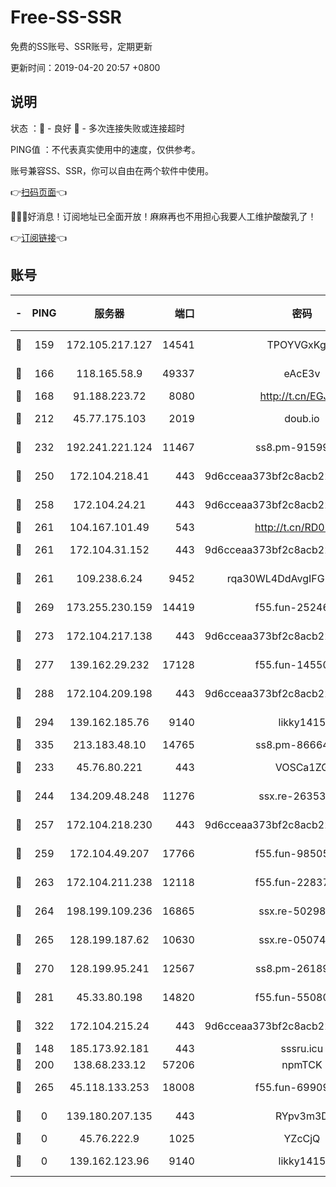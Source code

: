 # Free-SS-SSR

免费的SS账号、SSR账号，定期更新

更新时间：2019-04-20 20:57 +0800

## 说明

状态     ：🙂 - 良好 🙁 - 多次连接失败或连接超时

PING值   ：不代表真实使用中的速度，仅供参考。

账号兼容SS、SSR，你可以自由在两个软件中使用。

👉[扫码页面](https://liesauer.github.io/Free-SS-SSR/)👈

🎉🎉🎉好消息！订阅地址已全面开放！麻麻再也不用担心我要人工维护酸酸乳了！

👉[订阅链接](https://www.liesauer.net/yogurt/subscribe?ACCESS_TOKEN=DAYxR3mMaZAsaqUb)👈

## 账号

|-|PING|服务器|端口|密码|加密方式|区域|
|:----:|:----:|:-----:|-----:|:----:|:----:|:----:|
|🙂|159|172.105.217.127|14541|TPOYVGxKglpi|aes-256-cfb|JP|
|🙂|166|118.165.58.9|49337|eAcE3v|chacha20-ietf|TW|
|🙂|168|91.188.223.72|8080|http://t.cn/EGJIyrl|rc4-md5|RU|
|🙂|212|45.77.175.103|2019|doub.io|aes-128-ctr|SG|
|🙂|232|192.241.221.124|11467|ss8.pm-91599919|aes-256-cfb|US|
|🙂|250|172.104.218.41|443|9d6cceaa373bf2c8acb22e60b6a58be6|aes-256-cfb|US|
|🙂|258|172.104.24.21|443|9d6cceaa373bf2c8acb22e60b6a58be6|aes-256-cfb|US|
|🙂|261|104.167.101.49|543|http://t.cn/RD0D7sx|rc4-md5|CA|
|🙂|261|172.104.31.152|443|9d6cceaa373bf2c8acb22e60b6a58be6|aes-256-cfb|US|
|🙂|261|109.238.6.24|9452|rqa30WL4DdAvgIFG6Fs3znzTa|aes-256-cfb|FR|
|🙂|269|173.255.230.159|14419|f55.fun-25246230|aes-256-cfb|US|
|🙂|273|172.104.217.138|443|9d6cceaa373bf2c8acb22e60b6a58be6|aes-256-cfb|US|
|🙂|277|139.162.29.232|17128|f55.fun-14550526|aes-256-cfb|SG|
|🙂|288|172.104.209.198|443|9d6cceaa373bf2c8acb22e60b6a58be6|aes-256-cfb|US|
|🙂|294|139.162.185.76|9140|likky1415|aes-256-cfb|DE|
|🙂|335|213.183.48.10|14765|ss8.pm-86664853|rc4-md5|RU|
|🙂|233|45.76.80.221|443|VOSCa1ZG|aes-256-cfb|DE|
|🙂|244|134.209.48.248|11276|ssx.re-26353415|aes-256-cfb|US|
|🙂|257|172.104.218.230|443|9d6cceaa373bf2c8acb22e60b6a58be6|aes-256-cfb|US|
|🙂|259|172.104.49.207|17766|f55.fun-98505855|aes-256-cfb|SG|
|🙂|263|172.104.211.238|12118|f55.fun-22837122|aes-256-cfb|US|
|🙂|264|198.199.109.236|16865|ssx.re-50298723|aes-256-cfb|US|
|🙂|265|128.199.187.62|10630|ssx.re-05074974|aes-256-cfb|SG|
|🙂|270|128.199.95.241|12567|ss8.pm-26189593|aes-256-cfb|SG|
|🙂|281|45.33.80.198|14820|f55.fun-55080399|aes-256-cfb|US|
|🙂|322|172.104.215.24|443|9d6cceaa373bf2c8acb22e60b6a58be6|aes-256-cfb|US|
|🙁|148|185.173.92.181|443|sssru.icu|rc4-md5|RU|
|🙁|200|138.68.233.12|57206|npmTCK|rc4-md5|US|
|🙁|265|45.118.133.253|18008|f55.fun-69909660|aes-256-cfb|SG|
|🙁|0|139.180.207.135|443|RYpv3m3D|aes-256-cfb|JP|
|🙁|0|45.76.222.9|1025|YZcCjQ|rc4-md5|JP|
|🙁|0|139.162.123.96|9140|likky1415|aes-256-cfb|JP|
